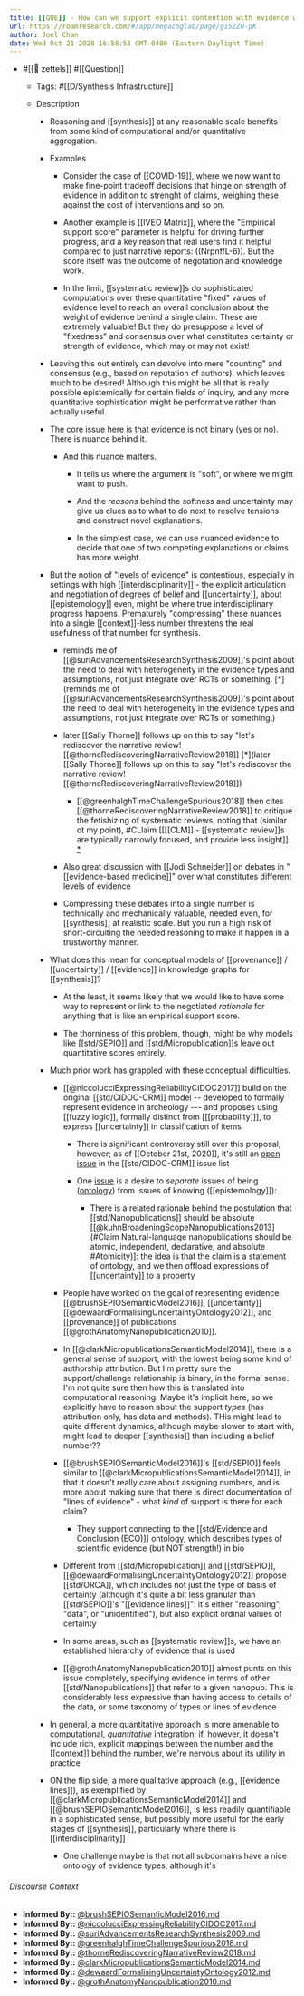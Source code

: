 ```yaml
---
title: [[QUE]] - How can we support explicit contention with evidence when synthesizing knowledge claims?
url: https://roamresearch.com/#/app/megacoglab/page/g15ZZU-pK
author: Joel Chan
date: Wed Oct 21 2020 16:58:53 GMT-0400 (Eastern Daylight Time)
---
```


- #[[🌲 zettels]] #[[Question]]

    - Tags: #[[D/Synthesis Infrastructure]]

    - Description

        - Reasoning and [[synthesis]] at any reasonable scale benefits from some kind of computational and/or quantitative aggregation.

        - Examples

            - Consider the case of [[COVID-19]], where we now want to make fine-point tradeoff decisions that hinge on strength of evidence in addition to strenght of claims, weighing these against the cost of interventions and so on.

            - Another example is [[IVEO Matrix]], where the "Empirical support score" parameter is helpful for driving further progress, and a key reason that real users find it helpful compared to just narrative reports: ((NrpnffL-6)). But the score itself was the outcome of negotation and knowledge work.

            - In the limit, [[systematic review]]s do sophisticated computations over these quantitative "fixed" values of evidence level to reach an overall conclusion about the weight of evidence behind a single claim. These are extremely valuable! But they do presuppose a level of "fixedness" and consensus over what constitutes certainty or strength of evidence, which may or may not exist!

        - Leaving this out entirely can devolve into mere "counting" and consensus (e.g., based on reputation of authors), which leaves much to be desired! Although this might be all that is really possible epistemically for certain fields of inquiry, and any more quantitative sophistication might be performative rather than actually useful.

        - The core issue here is that evidence is not binary (yes or no). There is nuance behind it.

            - And this nuance matters.

                - It tells us where the argument is "soft", or where we might want to push.

                - And the *reasons* behind the softness and uncertainty may give us clues as to what to do next to resolve tensions and construct novel explanations.

                - In the simplest case, we can use nuanced evidence to decide that one of two competing explanations or claims has more weight.

        - But the notion of "levels of evidence" is contentious, especially in settings with high [[interdisciplinarity]] - the explicit articulation and negotiation of degrees of belief and [[uncertainty]], about [[epistemology]] even, might be where true interdisciplinary progress happens. Prematurely "compressing" these nuances into a single [[context]]-less number threatens the real usefulness of that number for synthesis.

            - reminds me of [[@suriAdvancementsResearchSynthesis2009]]'s point about the need to deal with heterogeneity in the evidence types and assumptions, not just integrate over RCTs or something. [*](reminds me of [[@suriAdvancementsResearchSynthesis2009]]'s point about the need to deal with heterogeneity in the evidence types and assumptions, not just integrate over RCTs or something.)

            - later [[Sally Thorne]] follows up on this to say "let's rediscover the narrative review! [[@thorneRediscoveringNarrativeReview2018]] [*](later [[Sally Thorne]] follows up on this to say "let's rediscover the narrative review! [[@thorneRediscoveringNarrativeReview2018]])

                - [[@greenhalghTimeChallengeSpurious2018]] then cites [[@thorneRediscoveringNarrativeReview2018]] to critique the fetishizing of systematic reviews, noting that (similar ot my point), #CLlaim [[[[CLM]] - [[systematic review]]s are typically narrowly focused, and provide less insight]]. [*](((TR1PCdTi8)))

            - Also great discussion with [[Jodi Schneider]] on debates in "[[evidence-based medicine]]" over what constitutes different levels of evidence

            - Compressing these debates into a single number is technically and mechanically valuable, needed even, for [[synthesis]] at realistic scale. But you run a high risk of short-circuiting the needed reasoning to make it happen in a trustworthy manner.

        - What does this mean for conceptual models of [[provenance]] / [[uncertainty]] / [[evidence]] in knowledge graphs for [[synthesis]]?

            - At the least, it seems likely that we would like to have some way to represent or link to the negotiated *rationale* for anything that is like an empirical support score.

            - The thorniness of this problem, though, might be why models like [[std/SEPIO]] and [[std/Micropublication]]s leave out quantitative scores entirely.

        - Much prior work has grappled with these conceptual difficulties.

            - [[@niccolucciExpressingReliabilityCIDOC2017]] build on the original [[std/CIDOC-CRM]] model -- developed to formally represent evidence in archeology --- and proposes using [[fuzzy logic]], formally distinct from [[[probability]]], to express [[uncertainty]] in classification of items

                - There is significant controversy still over this proposal, however; as of [[October 21st, 2020]], it's still an [open issue](http://www.cidoc-crm.org/Issue/ID-349-belief-values) in the [[std/CIDOC-CRM]] issue list

                - One [issue](https://hyp.is/ewJrXBPnEeu5POdJtyFI7w/www.cidoc-crm.org/Issue/ID-349-belief-values) is a desire to *separate* issues of being ([ontology]([[ontologies]])) from issues of knowing ([[epistemology]]):

                    - There is a related rationale behind the postulation that [[std/Nanopublications]] should be absolute [[@kuhnBroadeningScopeNanopublications2013](#Claim Natural-language nanopublications should be atomic, independent, declarative, and absolute #Atomicity)]: the idea is that the claim is a statement of ontology, and we then offload expressions of [[uncertainty]] to a property

            - People have worked on the goal of representing evidence [[@brushSEPIOSemanticModel2016]], [[uncertainty]] [[@dewaardFormalisingUncertaintyOntology2012]], and [[provenance]] of publications [[@grothAnatomyNanopublication2010]].

            - In [[@clarkMicropublicationsSemanticModel2014]], there is a general sense of support, with the lowest being some kind of authorship attribution. But I'm pretty sure the support/challenge relationship is binary, in the formal sense. I'm not quite sure then how this is translated into computational reasoning. Maybe it's implicit here, so we explicitly have to reason about the support *types* (has attribution only, has data and methods). THis might lead to quite different dynamics, although maybe slower to start with, might lead to deeper [[synthesis]] than including a belief number??

            - [[@brushSEPIOSemanticModel2016]]'s [[std/SEPIO]] feels similar to [[@clarkMicropublicationsSemanticModel2014]], in that it doesn't really care about assigning numbers, and is more about making sure that there is direct documentation of "lines of evidence" - what *kind* of support is there for each claim?

                - They support connecting to the [[std/Evidence and Conclusion (ECO)]] ontology, which describes types of scientific evidence (but NOT strength!) in bio

            - Different from [[std/Micropublication]] and [[std/SEPIO]], [[@dewaardFormalisingUncertaintyOntology2012]] propose [[std/ORCA]], which includes not just the type of basis of certainty (although it's quite a bit less granular than [[std/SEPIO]]'s "[[evidence lines]]": it's either "reasoning", "data", or "unidentified"), but also explicit ordinal values of certainty

            - In some areas, such as [[systematic review]]s, we have an established hierarchy of evidence that is used

            - [[@grothAnatomyNanopublication2010]] almost punts on this issue completely, specifying evidence in terms of other [[std/Nanopublications]] that refer to a given nanopub. This is considerably less expressive than having access to details of the data, or some taxonomy of types or lines of evidence

        - In general, a more quantitative approach is more amenable to computational, *quantitative* integration; if, however, it doesn't include rich, explicit mappings between the number and the [[context]] behind the number, we're nervous about its utility in practice

        - ON the flip side, a more qualitative approach (e.g., [[evidence lines]]), as exemplified by [[@clarkMicropublicationsSemanticModel2014]] and [[@brushSEPIOSemanticModel2016]], is less readily quantifiable in a sophisticated sense, but possibly more useful for the early stages of [[synthesis]], particularly where there is [[interdisciplinarity]]

            - One challenge maybe is that not all subdomains have a nice ontology of evidence types, although it's

###### Discourse Context

- **Informed By::** [@brushSEPIOSemanticModel2016.md](@brushSEPIOSemanticModel2016.md)
- **Informed By::** [@niccolucciExpressingReliabilityCIDOC2017.md](@niccolucciExpressingReliabilityCIDOC2017.md)
- **Informed By::** [@suriAdvancementsResearchSynthesis2009.md](@suriAdvancementsResearchSynthesis2009.md)
- **Informed By::** [@greenhalghTimeChallengeSpurious2018.md](@greenhalghTimeChallengeSpurious2018.md)
- **Informed By::** [@thorneRediscoveringNarrativeReview2018.md](@thorneRediscoveringNarrativeReview2018.md)
- **Informed By::** [@clarkMicropublicationsSemanticModel2014.md](@clarkMicropublicationsSemanticModel2014.md)
- **Informed By::** [@dewaardFormalisingUncertaintyOntology2012.md](@dewaardFormalisingUncertaintyOntology2012.md)
- **Informed By::** [@grothAnatomyNanopublication2010.md](@grothAnatomyNanopublication2010.md)

